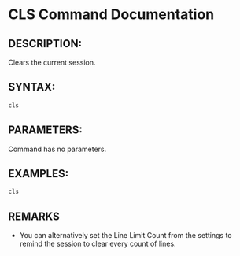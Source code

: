 # CLS Command Documentation

## DESCRIPTION:
Clears the current session.

## SYNTAX:
```bash
cls
```

## PARAMETERS:

Command has no parameters.

## EXAMPLES:
```bash
cls
```

## REMARKS
- You can alternatively set the Line Limit Count from the settings to remind the session to clear every count of lines.